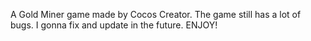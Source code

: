 A Gold Miner game made by Cocos Creator.
The game still has a lot of bugs. I gonna fix and update in the future.
ENJOY!
